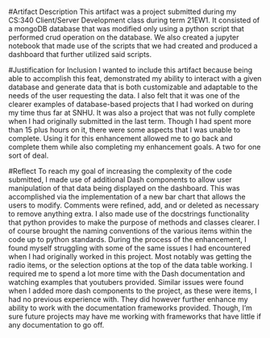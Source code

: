#Artifact Description
This artifact was a project submitted during my CS:340 Client/Server Development class during term 21EW1. It consisted of a mongoDB database that was modified only using a python script that performed crud operation on the database. We also created a jupyter notebook that made use of the scripts that we had created and produced a dashboard that further utilized said scripts. 

#Justification for Inclusion
I wanted to include this artifact because being able to accomplish this feat, demonstrated my ability to interact with a given database and generate data that is both customizable and adaptable to the needs of the user requesting the data. I also felt that it was one of the clearer examples of database-based projects that I had worked on during my time thus far at SNHU. It was also a project that was not fully complete when I had originally submitted in the last term. Though I had spent more than 15 plus hours on it, there were some aspects that I was unable to complete. Using it for this enhancement allowed me to go back and complete them while also completing my enhancement goals. A two for one sort of deal. 

#Reflect
To reach my goal of increasing the complexity of the code submitted, I made use of additional Dash components to allow user manipulation of that data being displayed on the dashboard. This was accomplished via the implementation of a new bar chart that allows the users to modify. Comments were refined, add, and or deleted as necessary to remove anything extra. I also made use of the docstrings functionality that python provides to make the purpose of methods and classes clearer. I of course brought the naming conventions of the various items within the code up to python standards. 
During the process of the enhancement, I found myself struggling with some of the same issues I had encountered when I had originally worked in this project. Most notably was getting the radio items, or the selection options at the top of the data table working. I required me to spend a lot more time with the Dash documentation and watching examples that youtubers provided. Similar issues were found when I added more dash components to the project, as these were items, I had no previous experience with. They did however further enhance my ability to work with the documentation frameworks provided. Though, I’m sure future projects may have me working with frameworks that have little if any documentation to go off. 
